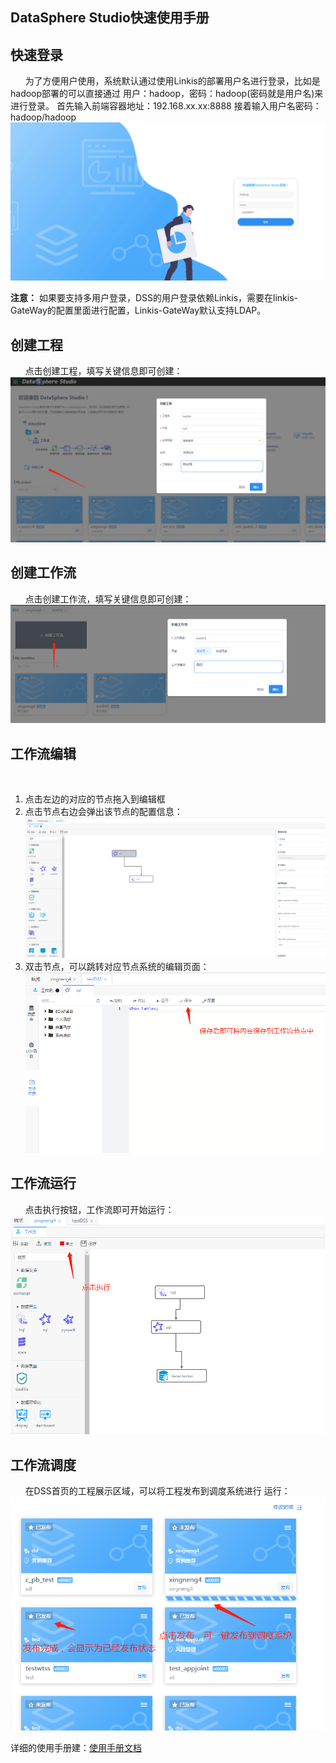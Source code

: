 DataSphere Studio快速使用手册
-
## 快速登录
&nbsp;&nbsp;&nbsp;&nbsp;&nbsp;&nbsp;为了方便用户使用，系统默认通过使用Linkis的部署用户名进行登录，比如是hadoop部署的可以直接通过 用户：hadoop，密码：hadoop(密码就是用户名)来进行登录。 首先输入前端容器地址：192.168.xx.xx:8888 接着输入用户名密码：hadoop/hadoop
![quick_start00](/images/zh_CN/chapter3/quickstart/quick_start00.png)

__注意：__ 如果要支持多用户登录，DSS的用户登录依赖Linkis，需要在linkis-GateWay的配置里面进行配置，Linkis-GateWay默认支持LDAP。

## 创建工程
&nbsp;&nbsp;&nbsp;&nbsp;&nbsp;&nbsp;点击创建工程，填写关键信息即可创建：
![quick_start01](/images/zh_CN/chapter3/quickstart/quick_start01.png)

## 创建工作流
&nbsp;&nbsp;&nbsp;&nbsp;&nbsp;&nbsp;点击创建工作流，填写关键信息即可创建：
![quick_start02](/images/zh_CN/chapter3/quickstart/quick_start02.png)

## 工作流编辑
&nbsp;&nbsp;&nbsp;&nbsp;&nbsp;&nbsp;
1. 点击左边的对应的节点拖入到编辑框
2. 点击节点右边会弹出该节点的配置信息：
![quick_start03](/images/zh_CN/chapter3/quickstart/quick_start03.png)
3. 双击节点，可以跳转对应节点系统的编辑页面：
![quick_start04](/images/zh_CN/chapter3/quickstart/quick_start04.png)


## 工作流运行

&nbsp;&nbsp;&nbsp;&nbsp;&nbsp;&nbsp;点击执行按钮，工作流即可开始运行：
![quick_start05](/images/zh_CN/chapter3/quickstart/quick_start05.png)
## 工作流调度

&nbsp;&nbsp;&nbsp;&nbsp;&nbsp;&nbsp;在DSS首页的工程展示区域，可以将工程发布到调度系统进行
运行：
![quick_start06](/images/zh_CN/chapter3/quickstart/quick_start06.png)

详细的使用手册建：[使用手册文档](https://github.com/WeBankFinTech/DataSphereStudio/blob/master/docs/zh_CN/ch3/DSS_User_Manual.md)